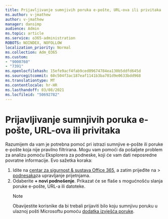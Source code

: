 ```yaml
---
title: Prijavljivanje sumnjivih poruka e-pošte, URL-ova ili privitaka
ms.author: v-jmathew
author: v-jmathew
manager: dansimp
audience: Admin
ms.topic: article
ms.service: o365-administration
ROBOTS: NOINDEX, NOFOLLOW
localization_priority: Normal
ms.collection: Adm_O365
ms.custom:
- "9000760"
- "7391"
ms.openlocfilehash: 15efe9acf4fab9ced09674784ea130b5ddfd645d
ms.sourcegitcommit: 60c504f3ac187eaf1141b3ba701d9e0633bdd968
ms.translationtype: MT
ms.contentlocale: hr-HR
ms.lasthandoff: 03/08/2021
ms.locfileid: "50692782"
---
```

# <a name="report-suspicious-emails-urls-or-attachments"></a>Prijavljivanje sumnjivih poruka e-pošte, URL-ova ili privitaka

Razumijem da vam je potrebna pomoć pri istrazi sumnjive e-pošte ili poruke e-pošte koja nije pravilno filtrirana. Mogu vam pomoći da pošaljete problem za analizu pomoću Eksplorera za podneske, koji će vam dati neposredne povratne informacije. Evo sažetka koraka:

1. Idite na [centar za sigurnost & sustava Office 365](https://go.microsoft.com/fwlink/p/?linkid=2077143), a zatim prijeđite na   >  [podnesaka](https://go.microsoft.com/fwlink/?linkid=2101521)za upravljanje prijetnjama.
2. Odaberite **+ novi podnošenje**. Prikazat će se flaše s mogućnošću slanja poruke e-pošte, URL-a ili datoteke.
    > [!NOTE]
    > Obavijestite korisnike da bi trebali prijaviti bilo koju sumnjivu poruku u ulaznoj pošti Microsoftu pomoću [dodatka izvješća poruke](https://go.microsoft.com/fwlink/?linkid=2092385).
